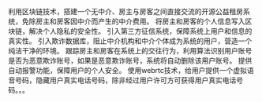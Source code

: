 利用区块链技术，搭建一个无中介、房主与房客之间直接交流的开源公益租房系统，免除房主和房客因中介而产生的中介费用。
将房主和房客的个人信息写入区块链，解决个人隐私的安全性。
引入第三方征信系统，保障系统上用户和信息的真实性。
引入欺诈数据库，阻止中介机构和中介个体成为系统的用户，营造一个纯洁干净的环境。
跟踪房主和房客在系统上的交往行为，利用算法识别用户账号是否为恶意欺诈账号，如果是恶意欺诈账号，系统将自动删除该用户账号。
提供自动报警功能，保障用户的个人安全。
使用webrtc技术，给用户提供一个虚拟语音号码，隐藏用户真实电话号码，除非经过用户许可方可获得用户真实电话号码。。。